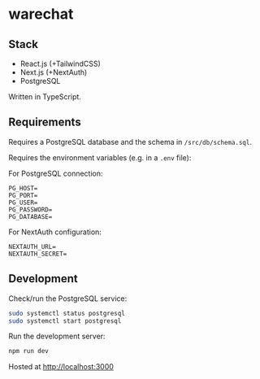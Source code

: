 # warechat

## Stack
- React.js (+TailwindCSS)
- Next.js (+NextAuth)
- PostgreSQL

Written in TypeScript.

## Requirements

Requires a PostgreSQL database and the schema in `/src/db/schema.sql`.

Requires the environment variables (e.g. in a `.env` file):

For PostgreSQL connection:
```
PG_HOST=
PG_PORT=
PG_USER=
PG_PASSWORD=
PG_DATABASE=
```

For NextAuth configuration:
```
NEXTAUTH_URL=
NEXTAUTH_SECRET=
```

## Development

Check/run the PostgreSQL service:

```bash
sudo systemctl status postgresql
sudo systemctl start postgresql
```


Run the development server:

```bash
npm run dev
```

Hosted at [http://localhost:3000](http://localhost:3000)
